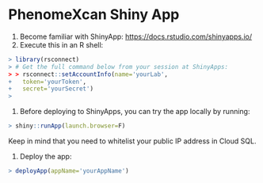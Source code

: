 # PhenomeXcan Shiny App

1. Become familiar with ShinyApp: https://docs.rstudio.com/shinyapps.io/
1. Execute this in an R shell:
```R
> library(rsconnect)
> # Get the full command below from your session at ShinyApps:
> > rsconnect::setAccountInfo(name='yourLab',
+   token='yourToken',
+   secret='yourSecret')
>
```
1. Before deploying to ShinyApps, you can try the app locally by running:
```R
> shiny::runApp(launch.browser=F)
```
Keep in mind that you need to whitelist your public IP address in Cloud SQL.
1. Deploy the app:
```R
> deployApp(appName='yourAppName')
```
